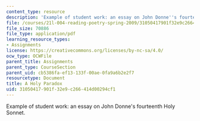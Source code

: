 ```yaml
---
content_type: resource
description: 'Example of student work: an essay on John Donne''s fourteenth Holy Sonnet.'
file: /courses/21l-004-reading-poetry-spring-2009/31050417901f32e9c266414d00294cf1_MIT21l_004s09_sw03_Lilys_Paper.pdf
file_size: 70886
file_type: application/pdf
learning_resource_types:
- Assignments
license: https://creativecommons.org/licenses/by-nc-sa/4.0/
ocw_type: OCWFile
parent_title: Assignments
parent_type: CourseSection
parent_uid: cb5386fa-ef13-133f-00ae-0fa9a6b2e2f7
resourcetype: Document
title: A Holy Paradox
uid: 31050417-901f-32e9-c266-414d00294cf1
---
```

Example of student work: an essay on John Donne's fourteenth Holy Sonnet.